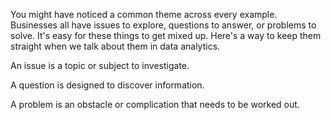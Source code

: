 You might have noticed a common theme across every example. Businesses all have issues to explore, questions to answer, or problems to solve. It's easy for these things to get mixed up. Here's a way to keep them straight when we talk about them in data analytics.

An issue is a topic or subject to investigate.

A question is designed to discover information.

A problem is an obstacle or complication that needs to be worked out.

